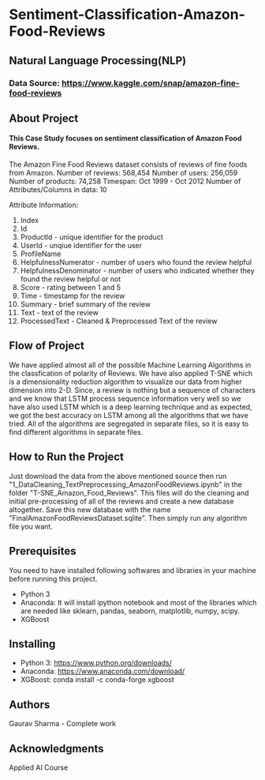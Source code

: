 # Sentiment-Classification-Amazon-Food-Reviews
## Natural Language Processing(NLP)
### Data Source: https://www.kaggle.com/snap/amazon-fine-food-reviews
## About Project
#### This Case Study focuses on sentiment classification of Amazon Food Reviews.
The Amazon Fine Food Reviews dataset consists of reviews of fine foods from Amazon.
Number of reviews: 568,454 Number of users: 256,059 Number of products: 74,258 Timespan: Oct 1999 - Oct 2012 Number of Attributes/Columns in data: 10

Attribute Information:

1.  Index
2.  Id
3.  ProductId - unique identifier for the product
4.  UserId - unqiue identifier for the user
5.  ProfileName
6.  HelpfulnessNumerator - number of users who found the review helpful
7.  HelpfulnessDenominator - number of users who indicated whether they found the review helpful or not
8.  Score - rating between 1 and 5
9.  Time - timestamp for the review
10. Summary - brief summary of the review
11. Text - text of the review
12. ProcessedText - Cleaned & Preprocessed Text of the review
## Flow of Project
We have applied almost all of the possible Machine Learning Algorithms in the classfication of polarity of Reviews. We have also applied T-SNE which is a dimensionality reduction algorithm to visualize our data from higher dimension into 2-D.
Since, a review is nothing but a sequence of characters and we know that LSTM process sequence information very well so we have also used LSTM which is a deep learning technique and as expected, we got the best accuracy on LSTM among all the algorithms that we have tried.
All of the algorithms are segregated in separate files, so it is easy to find different algorithms in separate files.
## How to Run the Project
Just download the data from the above mentioned source then run "1_DataCleaning_TextPreprocessing_AmazonFoodReviews.ipynb" in the folder "T-SNE_Amazon_Food_Reviews". This files will do the cleaning and initial pre-processing of all of the reviews and create a new database altogether. Save this new database with the name "FinalAmazonFoodReviewsDataset.sqlite". Then simply run any algorithm file you want.
## Prerequisites
You need to have installed following softwares and libraries in your machine before running this project.
* Python 3
* Anaconda: It will install ipython notebook and most of the libraries which are needed like sklearn, pandas, seaborn, matplotlib, numpy, scipy.
* XGBoost
## Installing
* Python 3: https://www.python.org/downloads/
* Anaconda: https://www.anaconda.com/download/
* XGBoost: conda install -c conda-forge xgboost
## Authors
Gaurav Sharma - Complete work
## Acknowledgments
Applied AI Course
